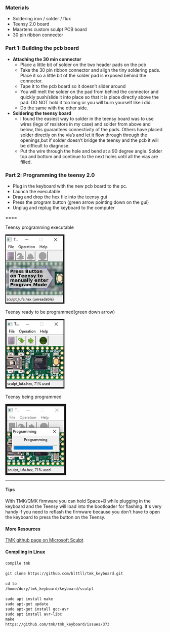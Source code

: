 

### Materials
* Soldering iron / solder / flux
* Teensy 2.0 board
* Maartens custom sculpt PCB board
* 30 pin ribbon connector

### Part 1: Building the pcb board
* **Attaching the 30 min connector**
  * Place a little bit of solder on the two header pads on the pcb
  * Take the 30 pin ribbon connector and align the tiny soldering pads. Place it so a little bit of the solder pad is exposed behind the connector. 
  * Tape it to the pcb board so it doesn’t slider around
  * You will melt the solder on the pad from behind the connector and quickly push/slide it into place so that it is place directly above the pad. DO NOT hold it too long or you will burn yourself like i did.
  * Do the same with the other side.
* **Soldering the teensy board**
  * I found the easiest way to solder in the teensy board was to use wires (legs of resistors in my case) and solder from above and below, this guarantees connectivity of the pads. Others have placed solder directly on the via’s and let it flow through through the openings,but if solder doesn’t bridge the teensy and the pcb it will be difficult to diagnose. 
  * Put the wire through the hole and bend at a 90 degree angle. Solder top and bottom and continue to the next holes until all the vias are filled.

### Part 2: Programming the teensy 2.0

* Plug in the keyboard with the new pcb board to the pc.
* Launch the executable
* Drag and drop the hex file into the teensy gui
* Press the program button (green arrow pointing down on the gui)
* Unplug and replug the keyboard to the computer 

====

Teensy programming executable

![teensy gui](resources/gui.jpg)

Teensy ready to be programmed(green down arrow)

![teensy ready to program](resources/ready_to_program.jpg)

Teensy being programmed

![teensy being programmed](resources/programming.jpg)



---
#### Tips 
With TMK/QMK firmware you can hold Space+B while plugging in the keyboard and the Teensy will load into the bootloader for flashing. It's very handy if you need to reflash the firmware because you don't have to open the keyboard to press the button on the Teensy.

#### More Resources

[TMK github page on Microsoft Sculpt](https://github.com/blttll/tmk_keyboard/tree/master/keyboard/sculpt)


#### Compiling in Linux
```
compile tmk

git clone https://github.com/blttll/tmk_keyboard.git

cd to 
/home/dory/tmk_keyboard/keyboard/sculpt

sudo apt install make
sudo apt-get update
sudo apt-get install gcc-avr
sudo apt install avr-libc
make 
https://github.com/tmk/tmk_keyboard/issues/373
```
